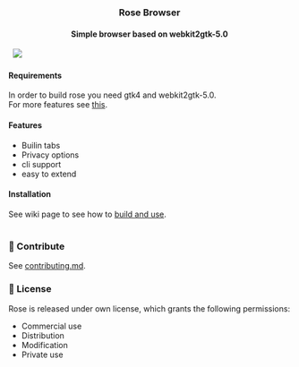 <h3 align="center">Rose Browser</h1>
<h4 align="center">Simple browser based on webkit2gtk-5.0</h4>
&nbsp;
<img src="https://github.com/mini-rose/rose/blob/master/.github/screenshots/homepage.png?raw=true">

#### Requirements
In order to build rose you need gtk4 and webkit2gtk-5.0. <br>
For more features see [this](https://github.com/mini-rose/rose/wiki#additional-features).

#### Features
  - Builin tabs
  - Privacy options
  - cli support
  - easy to extend

#### Installation
See wiki page to see how to [build and use](https://github.com/mini-rose/rose/wiki#build--use).

#
### 👐 Contribute
See [contributing.md](https://github.com/mini-rose/rose/.github/contributing.md).

### 📜 License
Rose is released under own license, which grants the following permissions:
-   Commercial use
-   Distribution
-   Modification
-   Private use
